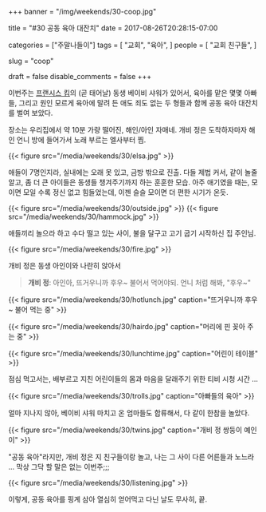 +++
banner = "/img/weekends/30-coop.jpg"

title = "#30 공동 육아 대잔치"
date = 2017-08-26T20:28:15-07:00

categories = ["주말나들이"]
tags = [
    "교회",
    "육아",
]
people = [
    "교회 친구들",
]

slug = "coop"

draft = false
disable_comments = false
+++

이번주는 [프랜시스 킴](/people/프랜시스-킴)의 (곧 태어날) 동생 베이비 샤워가
있어서, 육아를 맡은 몇몇 아빠들, 그리고 원인 모르게 육아에 말려 든 애도 죄도
없는 두 형들과 함께 공동 육아 대잔치를 벌여 보았다.

<!--more-->

장소는 우리집에서 약 10분 가량 떨어진, 해인/아인 자매네.
개비 정은 도착하자마자 해인 언니 방에 들어가서 노래 부르는 엘사부터 찜.

{{< figure
  src="/media/weekends/30/elsa.jpg" >}}

애들이 7명인지라, 실내에는 오래 못 있고, 금방 밖으로 진출.
다들 제법 커서, 같이 놀줄 알고, 좀 더 큰 아이들은 동생들 챙겨주기까지 하는
훈훈한 모습.
아주 애기였을 때는, 모이면 모일 수록 정신 없고 힘들었는데, 이젠 슬슬 모이면
더 편한 시기가 온듯.

{{< figure src="/media/weekends/30/outside.jpg" >}}
{{< figure src="/media/weekends/30/hammock.jpg" >}}

애들끼리 놀으라 하고 수다 떨고 있는 사이, 불을 달구고 고기 굽기 시작하신
집 주인님.

{{< figure src="/media/weekends/30/fire.jpg" >}}

개비 정은 동생 아인이와 나란히 앉아서

> **개비 정**: 아인아, 뜨거우니까 후우~ 불어서 먹어야되. 언니 처럼 해봐, "후우~"

{{< figure
  src="/media/weekends/30/hotlunch.jpg"
  caption="뜨거우니까 후우~ 불어 먹는 중" >}}

{{< figure
  src="/media/weekends/30/hairdo.jpg"
  caption="머리에 핀 꽂아 주는 중" >}}

{{< figure
  src="/media/weekends/30/lunchtime.jpg"
  caption="어린이 테이블" >}}

점심 먹고서는, 배부르고 지친 어린이들의 몸과 마음을 달래주기 위한 티비 시청
시간 …

{{< figure
  src="/media/weekends/30/trolls.jpg"
  caption="아빠들의 육아" >}}

얼마 지나지 않아, 베이비 샤워 마치고 온 엄마들도 합류해서, 다 같이 한참을
놀았다.

{{< figure
  src="/media/weekends/30/twins.jpg"
  caption="개비 정 쌍둥이 예인이" >}}

"공동 육아"라지만, 개비 정은 지 친구들이랑 놀고, 나는 그 사이 다른 어른들과
노느라 … 막상 그닥 할 말은 없는 이번주;;;

{{< figure src="/media/weekends/30/listening.jpg" >}}


이렇게, 공동 육아를 핑계 삼아 열심히 얻어먹고 다닌 날도 무사히, 끝.

